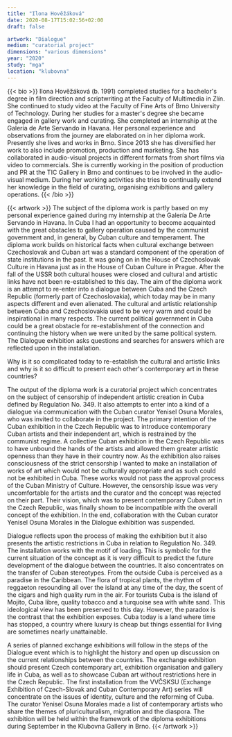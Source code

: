 ```yaml
---
title: "Ilona Hověžáková"
date: 2020-08-17T15:02:56+02:00
draft: false

artwork: "Dialogue"
medium: "curatorial project"
dimensions: "various dimensions"
year: "2020"
study: "mga"
location: "klubovna"
---
```


{{< bio >}}
Ilona Hověžáková (b. 1991) completed studies for a bachelor's degree in film direction and scriptwriting at the Faculty of Multimedia in Zlín. She continued to study video at the Faculty of Fine Arts of Brno University of Technology. During her studies for a master's degree she became engaged in gallery work and curating. She completed an internship at the Galería de Arte Servando in Havana. Her personal experience and observations from the journey are elaborated on in her diploma work. Presently she lives and works in Brno. Since 2013 she has diversified her work to also include promotion, production and marketing. She has collaborated in audio-visual projects in different formats from short films via video to commercials. She is currently working in the position of production and PR at the TIC Gallery in Brno and continues to be involved in the audio-visual medium. During her working activities she tries to continually extend her knowledge in the field of curating, organising exhibitions and gallery operations. 
{{< /bio >}}


{{< artwork >}}
The subject of the diploma work is partly based on my personal experience gained during my internship at the Galería De Arte Servando in Havana. In Cuba I had an opportunity to become acquainted with the great obstacles to gallery operation caused by the communist government and, in general, by Cuban culture and temperament. The diploma work builds on historical facts when cultural exchange between Czechoslovak and Cuban art was a standard component of the operation of state institutions in the past. It was going on in the House of Czechoslovak Culture in Havana just as in the House of Cuban Culture in Prague. After the fall of the USSR both cultural houses were closed and cultural and artistic links have not been re-established to this day. The aim of the diploma work is an attempt to re-enter into a dialogue between Cuba and the Czech Republic (formerly part of Czechoslovakia), which today may be in many aspects different and even alienated. The cultural and artistic relationship between Cuba and Czechoslovakia used to be very warm and could be inspirational in many respects. The current political government in Cuba could be a great obstacle for re-establishment of the connection and continuing the history when we were united by the same political system. The Dialogue exhibition asks questions and searches for answers which are reflected upon in the installation.

Why is it so complicated today to re-establish the cultural and artistic links and why is it so difficult to present each other's contemporary art in these countries? 

The output of the diploma work is a curatorial project which concentrates on the subject of censorship of independent artistic creation in Cuba defined by Regulation No. 349. It also attempts to enter into a kind of a dialogue via communication with the Cuban curator Yenisel Osuna Morales, who was invited to collaborate in the project. The primary intention of the Cuban exhibition in the Czech Republic was to introduce contemporary Cuban artists and their independent art, which is restrained by the communist regime. A collective Cuban exhibition in the Czech Republic was to have unbound the hands of the artists and allowed them greater artistic openness than they have in their country now. As the exhibition also raises consciousness of the strict censorship I wanted to make an installation of works of art which would not be culturally appropriate and as such could not be exhibited in Cuba. These works would not pass the approval process of the Cuban Ministry of Culture. However, the censorship issue was very uncomfortable for the artists and the curator and the concept was rejected on their part. Their vision, which was to present contemporary Cuban art in the Czech Republic, was finally shown to be incompatible with the overall concept of the exhibition. In the end, collaboration with the Cuban curator Yenisel Osuna Morales in the Dialogue exhibition was suspended. 

Dialogue reflects upon the process of making the exhibition but it also presents the artistic restrictions in Cuba in relation to Regulation No. 349. The installation works with the motif of loading. This is symbolic for the current situation of the concept as it is very difficult to predict the future development of the dialogue between the countries. It also concentrates on the transfer of Cuban stereotypes. From the outside Cuba is perceived as a paradise in the Caribbean. The flora of tropical plants, the rhythm of reggaeton resounding all over the island at any time of the day, the scent of the cigars and high quality rum in the air. For tourists Cuba is the island of Mojito, Cuba libre, quality tobacco and a turquoise sea with white sand. This ideological view has been preserved to this day. However, the paradox is the contrast that the exhibition exposes. Cuba today is a land where time has stopped, a country where luxury is cheap but things essential for living are sometimes nearly unattainable.

A series of planned exchange exhibitions will follow in the steps of the Dialogue event which is to highlight the history and open up discussion on the current relationships between the countries. The exchange exhibition should present Czech contemporary art, exhibition organisation and gallery life in Cuba, as well as to showcase Cuban art without restrictions here in the Czech Republic. The first installation from the VVČSKSU (Exchange Exhibition of Czech-Slovak and Cuban Contemporary Art) series will concentrate on the issues of identity, culture and the reforming of Cuba. The curator Yenisel Osuna Morales made a list of contemporary artists who share the themes of pluriculturalism, migration and the diaspora. The exhibition will be held within the framework of the diploma exhibitions during September in the Klubovna Gallery in Brno.
{{< /artwork >}}
